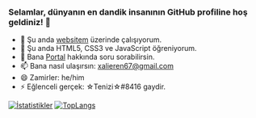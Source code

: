 ### Selamlar, dünyanın en dandik insanının GitHub profiline hoş geldiniz! 👋

- 🔭 Şu anda [websitem](https://xalieren.github.io/) üzerinde çalışıyorum.
- 🌱 Şu anda HTML5, CSS3 ve JavaScript öğreniyorum.
- 💬 Bana [Portal](https://store.steampowered.com/app/400/Portal/) hakkında soru sorabilirsin.
- 📫 Bana nasıl ulaşırsın: [xalieren67@gmail.com](mailto:xalieren67@gmail.com)
- 😄 Zamirler: he/him
- ⚡ Eğlenceli gerçek: ☆Tenizi☆#8416 gaydir.

[![İstatistikler](https://github-readme-stats.vercel.app/api?username=Xalieren&show_icons=true&theme=dark)](https://github.com/Xalieren)
[![TopLangs](https://github-readme-stats.vercel.app/api/top-langs/?username=Xalieren&layout=compact)](https://github.com/Xalieren)
